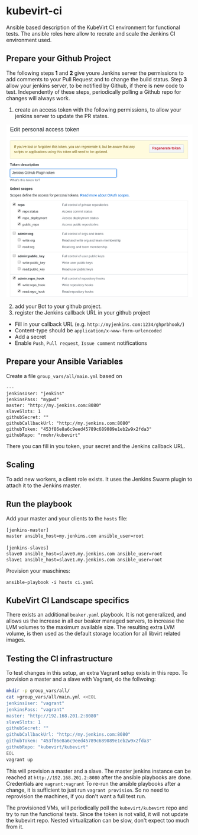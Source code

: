 # kubevirt-ci

Ansible based description of the KubeVirt CI environment for functional tests.
The ansible roles here allow to recrate and scale the Jenkins CI environment
used.

## Prepare your Github Project

The following steps **1** and **2** give youre Jenkins server the permissions
to add comments to your Pull Request and to change the build status. Step **3**
allow your jenkins server, to be notified by Github, if there is new code to
test. Independently of these steps, periodically polling a Github repo for
changes will always work.

1. create an access token with the following permissions, to allow your jenkins
   server to update the PR states.

![test](personal_access_token.png)

2. add your Bot to your github project.
3. register the Jenkins callback URL in your github project

 * Fill in your callback URL (e.g. `http://myjenkins.com:1234/ghprbhook/`)
 * Content-type should be `application/x-www-form-urlencoded`
 * Add a secret
 * Enable `Push`, `Pull request`, `Issue comment` notifications

## Prepare your Ansible Variables

Create a file `group_vars/all/main.yml` based on

```
---
jenkinsUser: "jenkins"
jenkinsPass: "mypwd"
master: "http://my.jenkins.com:8080"
slaveSlots: 1
githubSecret: ""
githubCallbackUrl: "http://my.jenkins.com:8080"
githubToken: "453f86e8a6c9eed45789c689089e1eb2w9x2fda3"
githubRepo: "rmohr/kubevirt"
```

There you can fill in you token, your secret and the Jenkins callback URL.

## Scaling

To add new workers, a client role exists. It uses the Jenkins Swarm plugin to
attach it to the Jenkins master.

## Run the playbook

Add your master and your clients to the `hosts` file:

```
[jenkins-master]
master ansible_host=my.jenkins.com ansible_user=root

[jenkins-slaves]
slave0 ansible_host=slave0.my.jenkins.com ansible_user=root
slave1 ansible_host=slave1.my.jenkins.com ansible_user=root
```

Provision your maschines:

```
ansible-playbook -i hosts ci.yaml
```

## KubeVirt CI Landscape specifics

There exists an additional `beaker.yaml` playbook. It is not generalized, and
allows us the increase in all our beaker managed servers, to increase the LVM
volumes to the maximum available size. The resulting extra LVM volume, is then
used as the default storage location for all libvirt related images.

## Testing the CI infrastructure

To test changes in this setup, an extra Vagrant setup exists in this repo. To
provision a master and a slave with Vagrant, do the follwoing:

```bash
mkdir -p group_vars/all/
cat >group_vars/all/main.yml <<EOL
jenkinsUser: "vagrant"
jenkinsPass: "vagrant"
master: "http://192.168.201.2:8080"
slaveSlots: 1
githubSecret: ""
githubCallbackUrl: "http://my.jenkins.com:8080"
githubToken: "453f86e8a6c9eed45789c689089e1eb2w9x2fda3"
githubRepo: "kubevirt/kubevirt"
EOL
vagrant up
```

This will provision a master and a slave. The master jenkins instance can be
reached at `http://192.168.201.2:8080` after the ansible playbooks are done.
Credentials are `vagrant:vagrant` To re-run the ansible playbooks after a
change, it is sufficient to just run `vagrant provision`. So no need to
reprovision the machines, if you don't want a full test run.

The provisioned VMs, will periodically poll the `kubevirt/kubevirt` repo and
try to run the functional tests. Since the token is not valid, it will not
update the kubevirt repo. Nested virtualization can be slow, don't expect too
much from it.

